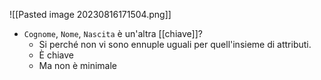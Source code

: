 ![[Pasted image 20230816171504.png]]

- `Cognome`, `Nome`, `Nascita` è un'altra [[chiave]]?
	- Si perché non vi sono ennuple uguali per quell'insieme di attributi.
	- È chiave
	- Ma non è minimale